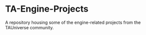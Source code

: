 # TA-Engine-Projects
A repository housing some of the engine-related projects from the TAUniverse community.
